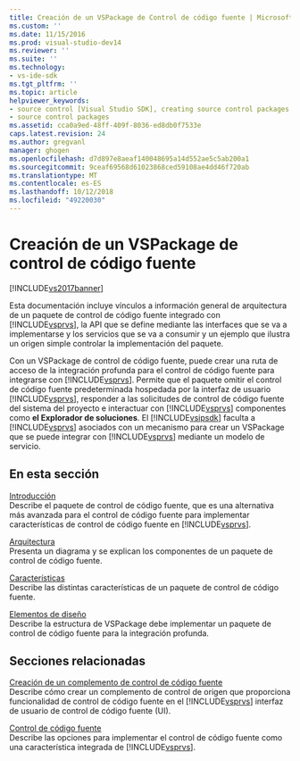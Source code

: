 ```yaml
---
title: Creación de un VSPackage de Control de código fuente | Microsoft Docs
ms.custom: ''
ms.date: 11/15/2016
ms.prod: visual-studio-dev14
ms.reviewer: ''
ms.suite: ''
ms.technology:
- vs-ide-sdk
ms.tgt_pltfrm: ''
ms.topic: article
helpviewer_keywords:
- source control [Visual Studio SDK], creating source control packages
- source control packages
ms.assetid: cca0a9ed-48ff-409f-8036-ed8db0f7533e
caps.latest.revision: 24
ms.author: gregvanl
manager: ghogen
ms.openlocfilehash: d7d897e8aeaf140048695a14d552ae5c5ab200a1
ms.sourcegitcommit: 9ceaf69568d61023868ced59108ae4dd46f720ab
ms.translationtype: MT
ms.contentlocale: es-ES
ms.lasthandoff: 10/12/2018
ms.locfileid: "49220030"
---
```

# <a name="creating-a-source-control-vspackage"></a>Creación de un VSPackage de control de código fuente
[!INCLUDE[vs2017banner](../../includes/vs2017banner.md)]

Esta documentación incluye vínculos a información general de arquitectura de un paquete de control de código fuente integrado con [!INCLUDE[vsprvs](../../includes/vsprvs-md.md)], la API que se define mediante las interfaces que se va a implementarse y los servicios que se va a consumir y un ejemplo que ilustra un origen simple controlar la implementación del paquete.  
  
 Con un VSPackage de control de código fuente, puede crear una ruta de acceso de la integración profunda para el control de código fuente para integrarse con [!INCLUDE[vsprvs](../../includes/vsprvs-md.md)]. Permite que el paquete omitir el control de código fuente predeterminada hospedada por la interfaz de usuario [!INCLUDE[vsprvs](../../includes/vsprvs-md.md)], responder a las solicitudes de control de código fuente del sistema del proyecto e interactuar con [!INCLUDE[vsprvs](../../includes/vsprvs-md.md)] componentes como **el Explorador de soluciones**. El [!INCLUDE[vsipsdk](../../includes/vsipsdk-md.md)] faculta a [!INCLUDE[vsprvs](../../includes/vsprvs-md.md)] asociados con un mecanismo para crear un VSPackage que se puede integrar con [!INCLUDE[vsprvs](../../includes/vsprvs-md.md)] mediante un modelo de servicio.  
  
## <a name="in-this-section"></a>En esta sección  
 [Introducción](../../extensibility/internals/getting-started-with-source-control-vspackages.md)  
 Describe el paquete de control de código fuente, que es una alternativa más avanzada para el control de código fuente para implementar características de control de código fuente en [!INCLUDE[vsprvs](../../includes/vsprvs-md.md)].  
  
 [Arquitectura](../../extensibility/internals/source-control-vspackage-architecture.md)  
 Presenta un diagrama y se explican los componentes de un paquete de control de código fuente.  
  
 [Características](../../extensibility/internals/source-control-vspackage-features.md)  
 Describe las distintas características de un paquete de control de código fuente.  
  
 [Elementos de diseño](../../extensibility/internals/source-control-vspackage-design-elements.md)  
 Describe la estructura de VSPackage debe implementar un paquete de control de código fuente para la integración profunda.  
  
## <a name="related-sections"></a>Secciones relacionadas  
 [Creación de un complemento de control de código fuente](../../extensibility/internals/creating-a-source-control-plug-in.md)  
 Describe cómo crear un complemento de control de origen que proporciona funcionalidad de control de código fuente en el [!INCLUDE[vsprvs](../../includes/vsprvs-md.md)] interfaz de usuario de control de código fuente (UI).  
  
 [Control de código fuente](../../extensibility/internals/source-control.md)  
 Describe las opciones para implementar el control de código fuente como una característica integrada de [!INCLUDE[vsprvs](../../includes/vsprvs-md.md)].

